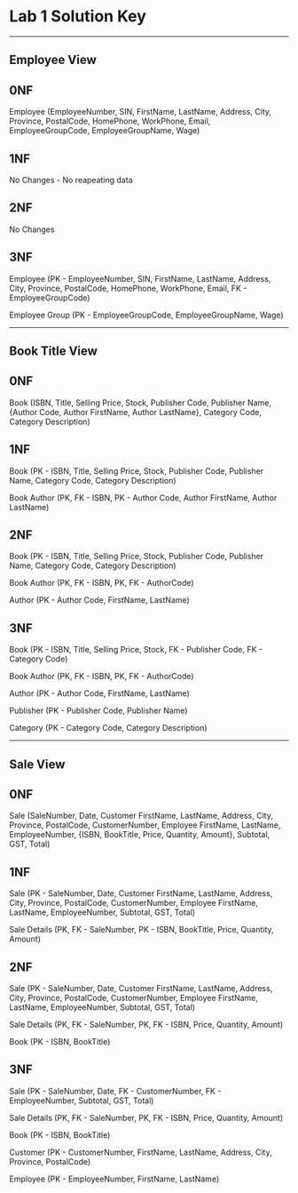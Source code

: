 # Lab 1 Solution Key

------------------------

## Employee View

## 0NF
Employee (EmployeeNumber, SIN, FirstName, LastName, Address, City, Province, PostalCode, HomePhone, WorkPhone, Email, EmployeeGroupCode, EmployeeGroupName, Wage)

## 1NF
No Changes - No reapeating data

## 2NF
No Changes

## 3NF
Employee (PK - EmployeeNumber, SIN, FirstName, LastName, Address, City, Province, PostalCode, HomePhone, WorkPhone, Email, FK - EmployeeGroupCode)

Employee Group (PK - EmployeeGroupCode, EmployeeGroupName, Wage)

----------------------

## Book Title View

## 0NF
Book (ISBN, Title, Selling Price, Stock, Publisher Code, Publisher Name, {Author Code, Author FirstName, Author LastName}, Category Code, Category Description)

## 1NF

Book (PK - ISBN, Title, Selling Price, Stock, Publisher Code, Publisher Name, Category Code, Category Description)

Book Author (PK, FK - ISBN, PK - Author Code, Author FirstName, Author LastName)

## 2NF

Book (PK - ISBN, Title, Selling Price, Stock, Publisher Code, Publisher Name, Category Code, Category Description)

Book Author (PK, FK - ISBN, PK, FK - AuthorCode)

Author (PK - Author Code, FirstName, LastName)

## 3NF

Book (PK - ISBN, Title, Selling Price, Stock, FK - Publisher Code, FK - Category Code)

Book Author (PK, FK - ISBN, PK, FK - AuthorCode)

Author (PK - Author Code, FirstName, LastName)

Publisher (PK - Publisher Code, Publisher Name)

Category (PK - Category Code, Category Description)

------------------

## Sale View

## 0NF
Sale (SaleNumber, Date, Customer FirstName, LastName, Address, City, Province, PostalCode, CustomerNumber, Employee FirstName, LastName, EmployeeNumber, {ISBN, BookTitle, Price, Quantity, Amount}, Subtotal, GST, Total)

## 1NF
Sale (PK - SaleNumber, Date, Customer FirstName, LastName, Address, City, Province, PostalCode, CustomerNumber, Employee FirstName, LastName, EmployeeNumber, Subtotal, GST, Total)

Sale Details (PK, FK - SaleNumber, PK - ISBN, BookTitle, Price, Quantity, Amount)

## 2NF
Sale (PK - SaleNumber, Date, Customer FirstName, LastName, Address, City, Province, PostalCode, CustomerNumber, Employee FirstName, LastName, EmployeeNumber, Subtotal, GST, Total)

Sale Details (PK, FK - SaleNumber, PK, FK - ISBN, Price, Quantity, Amount)

Book (PK - ISBN, BookTitle)

## 3NF
Sale (PK - SaleNumber, Date, FK - CustomerNumber, FK - EmployeeNumber, Subtotal, GST, Total)

Sale Details (PK, FK - SaleNumber, PK, FK - ISBN, Price, Quantity, Amount)

Book (PK - ISBN, BookTitle)

Customer (PK - CustomerNumber, FirstName, LastName, Address, City, Province, PostalCode)

Employee (PK - EmployeeNumber, FirstName, LastName)